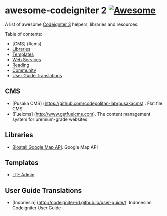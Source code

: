 # awesome-codeigniter 2 [![Awesome](https://cdn.rawgit.com/sindresorhus/awesome/d7305f38d29fed78fa85652e3a63e154dd8e8829/media/badge.svg)](https://github.com/sindresorhus/awesome)
A list of awesome [Codeigniter 3](http://symfony.com) helpers, libraries and resources.

Table of contents:

* [CMS] (#cms)
* [Libraries](#libraries)
* [Templates](#templates)
* [Web Services](#web-services)
* [Reading](#reading)
* [Community](#community)
* [User Guide Translations](#user-guide-translations)

## CMS

 * [Pusaka CMS] (https://github.com/codepolitan-lab/pusakacms) . Flat file CMS
 * [Fuelcms] (http://www.getfuelcms.com). The content management system for premium-grade websites

## Libraries

 * [Biostall Google Map API](https://github.com/BIOSTALL/CodeIgniter-Google-Maps-V3-API-Library). Google Map API 

## Templates
 * [LTE Admin](https://almsaeedstudio.com/preview).

## User Guide Translations
 * [Indonesia] (http://codeigniter-id.github.io/user-guide/). Indonesian Codeigniter User Guide
